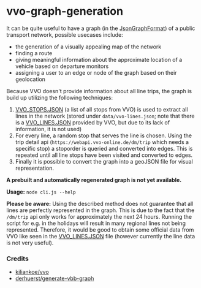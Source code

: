 # vvo-graph-generation

It can be quite useful to have a graph (in the [JsonGraphFormat](http://jsongraphformat.info)) of a public transport network, possible usecases include:
- the generation of a visually appealing map of the network
- finding a route
- giving meaningful information about the approximate location of a vehicle based on departure monitors
- assigning a user to an edge or node of the graph based on their geolocation

Because VVO doesn't provide information about all line trips, the graph is build up utilizing the following techniques:
1. [VVO_STOPS.JSON](https://www.vvo-online.de/open_data/VVO_STOPS.JSON) (a list of all stops from VVO) is used to extract all lines in the network (stored under `data/vvo-lines.json`; note that there is a [VVO_LINES.JSON](https://www.vvo-online.de/open_data/VVO_LINES.JSON) provided by VVO, but due to its lack of information, it is not used)
2. For every line, a random stop that serves the line is chosen. Using the trip detail api (`https://webapi.vvo-online.de/dm/trip` which needs a specific stop) a stoporder is queried and converted into edges. This is repeated until all line stops have been visited and converted to edges.
3. Finally it is possible to convert the graph into a geoJSON file for visual representation.

**A prebuilt and automatically regenerated graph is not yet available.**

**Usage:** `node cli.js --help`

**Please be aware:** Using the described method does not guarantee that all lines are perfectly represented in the graph. This is due to the fact that the `/dm/trip` api only works for approximately the next 24 hours. Running the script for e.g. in the holidays will result in many regional lines not being represented. Therefore, it would be good to obtain some official data from VVO like seen in the [VVO_LINES.JSON](https://www.vvo-online.de/open_data/VVO_LINES.JSON) file (however currently the line data is not very useful).

### Credits
- [kiliankoe/vvo](https://github.com/kiliankoe/vvo)
- [derhuerst/generate-vbb-graph](https://github.com/derhuerst/generate-vbb-graph)
